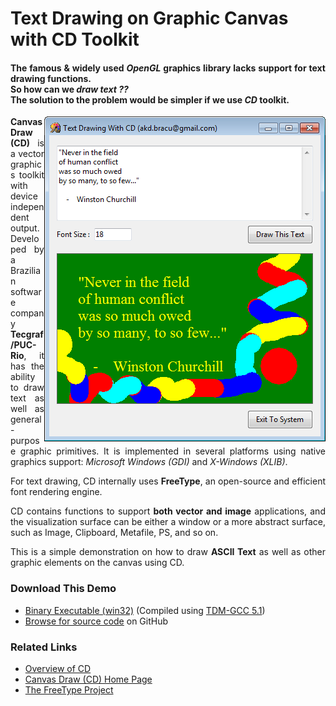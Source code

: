 
<h1>
Text Drawing on Graphic Canvas with CD Toolkit
</h1>

<h4 align="justify">
The famous & widely used <i>OpenGL</i> graphics library lacks support for text drawing functions.
<br>
So how can we <i>draw text ??</i>
<br>The solution to the problem would be simpler if we use <i>CD</i> toolkit.
</h4>

<img src="/res/Text_Draw_CD_SCR1.png" alt="Text Drawing with CD" align="right">

<p align="justify">
<b>Canvas Draw (CD)</b> is a vector graphics toolkit with device independent output. Developed by a Brazilian software company <b>Tecgraf/PUC-Rio</b>, it has the ability to draw text as well as general-purpose graphic primitives. It is implemented in several platforms using native graphics support: <i>Microsoft Windows (GDI)</i> and <i>X-Windows (XLIB)</i>.
</p>
<p align="justify">
For text drawing, CD internally uses <b>FreeType</b>, an open-source and efficient font rendering engine.
</p>
<p align="justify">
CD contains functions to support <b>both vector and image</b> applications, and the visualization surface can be either a window or a more abstract surface, such as Image, Clipboard, Metafile, PS, and so on.
</p>
<p align="justify">
This is a simple demonstration on how to draw <b>ASCII Text</b> as well as other graphic elements on the canvas using CD.
</p>

<h3>Download This Demo</h3>
<ul>
<li>
<a href="https://github.com/AKD92/Text-Drawing-in-Graphic-Canvas-with-CD/raw/master/bin/iup_cd_text_draw_demo.exe">Binary Executable (win32)</a> (Compiled using <a href="http://tdm-gcc.tdragon.net/about">TDM-GCC 5.1</a>)
</li>
<li>
<a href="/src">Browse for source code</a> on GitHub
</li>
</ul>

<h3>Related Links</h3>
<ul>
<li>
<a href="http://webserver2.tecgraf.puc-rio.br/ftp_pub/lfm/cd.pdf">Overview of CD</a>
</li>
<li>
<a href="https://webserver2.tecgraf.puc-rio.br/cd/">Canvas Draw (CD) Home Page</a>
</li>
<li>
<a href="https://www.freetype.org/">The FreeType Project</a>
</li>
</ul>
